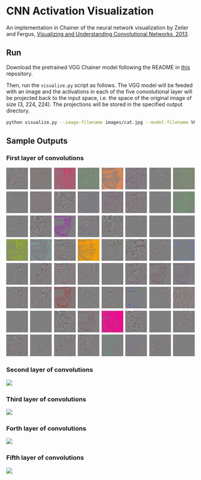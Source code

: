 # CNN Activation Visualization

An implementation in Chainer of the neural network visualization by Zeiler and Fergus, [Visualizing and Understanding Convolutional Networks, 2013](https://arxiv.org/abs/1311.2901).

## Run

Download the pretrained VGG Chainer model following the README in [this](https://github.com/mitmul/chainer-imagenet-vgg) repository.

Then, run the `visualize.py` script as follows. The VGG model will be feeded with an image and the activations in each of the five convolutional layer will be projected back to the input space, i.e. the space of the original image of size (3, 224, 224). The projections will be stored in the specified output directory.

```bash
python visualize.py --image-filename images/cat.jpg --model-filename VGG.model --out-dirname results --gpu 0 
```

## Sample Outputs

### First layer of convolutions

![](samples/cat/conv1.jpg)

### Second layer of convolutions

![](samples/cat/conv2.jpg)

### Third layer of convolutions

![](samples/cat/conv3.jpg)

### Forth layer of convolutions

![](samples/cat/conv4.jpg)

### Fifth layer of convolutions

![](samples/cat/conv5.jpg)
